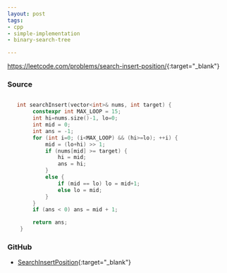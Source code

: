 ```yaml
---
layout: post
tags:
- cpp
- simple-implementation
- binary-search-tree

---
```


<https://leetcode.com/problems/search-insert-position/>{:target="_blank"}

### Source

```cpp

   int searchInsert(vector<int>& nums, int target) {
        constexpr int MAX_LOOP = 15;
        int hi=nums.size()-1, lo=0;
        int mid = 0;
        int ans = -1;
        for (int i=0; (i<MAX_LOOP) && (hi>=lo); ++i) {
            mid = (lo+hi) >> 1;
            if (nums[mid] >= target) {
                hi = mid;
                ans = hi;
            }
            else {
                if (mid == lo) lo = mid+1;
                else lo = mid;
            }
        }
        if (ans < 0) ans = mid + 1;

        return ans;
    }

```

### GitHub

- [SearchInsertPosition](<https://github.com/coolwindjo/algoguru/tree/master/_posts/Done/SearchInsertPosition>){:target="_blank"}
